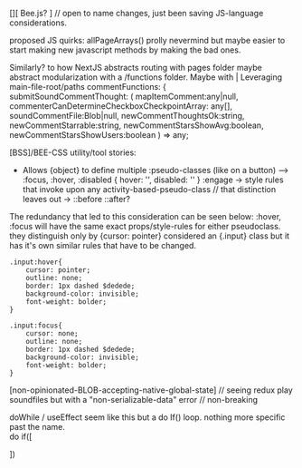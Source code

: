 [][ Bee.js? ]
// open to name changes, just been saving JS-language considerations.

proposed JS quirks:
allPageArrays()                         prolly nevermind but maybe easier to start making new javascript methods by making the bad ones. 


Similarly? to how NextJS abstracts routing with pages folder
maybe  abstract modularization with a /functions folder. Maybe with <Context/> | <Native-Innovation> Leveraging main-file-root/paths 
<ContextProvider-Functions> 
commentFunctions: {        
        submitSoundCommentThought: (
            mapItemComment:any|null, commenterCanDetermineCheckboxCheckpointArray: any[],
            soundCommentFile:Blob|null, 
            newCommentThoughtsOk:string, newCommentStarrable:string, newCommentStarsShowAvg:boolean, newCommentStarsShowUsers:boolean 
) => any;

[BSS]/BEE-CSS
utility/tool stories:
* Allows {object} to define multiple :pseudo-classes (like on a button) --> :focus, :hover, :disabled       { hover: '', disabled: '' }
:engage -> style rules that invoke upon any activity-based-pseudo-class // that distinction leaves out -> ::before ::after?

The redundancy that led to this consideration can be seen below:
 :hover, :focus will have the same exact props/style-rules for either pseudoclass. 
they distinguish only by {cursor: pointer} considered an {.input} class but it has it's own similar rules that have to be changed. 
```
.input:hover{
    cursor: pointer;
    outline: none;
    border: 1px dashed $dedede;
    background-color: invisible;                                
    font-weight: bolder;
}

.input:focus{
    cursor: none;
    outline: none;
    border: 1px dashed $dedede;
    background-color: invisible;                                
    font-weight: bolder;
}
```

[non-opinionated-BLOB-accepting-native-global-state]
// seeing redux play soundfiles but with a "non-serializable-data" error // non-breaking


doWhile / useEffect seem like this but a do If() loop. nothing more specific past the name.  
do if([
        
])
